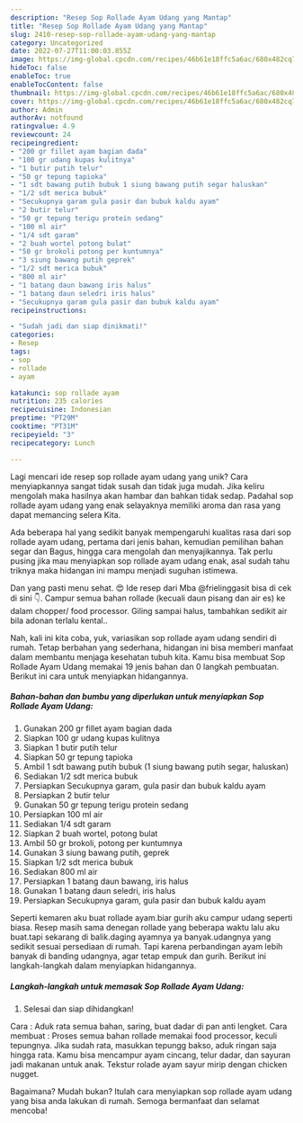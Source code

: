 ```yaml
---
description: "Resep Sop Rollade Ayam Udang yang Mantap"
title: "Resep Sop Rollade Ayam Udang yang Mantap"
slug: 2410-resep-sop-rollade-ayam-udang-yang-mantap
category: Uncategorized
date: 2022-07-27T11:00:03.855Z
image: https://img-global.cpcdn.com/recipes/46b61e18ffc5a6ac/680x482cq70/sop-rollade-ayam-udang-foto-resep-utama.jpg
hideToc: false
enableToc: true
enableTocContent: false
thumbnail: https://img-global.cpcdn.com/recipes/46b61e18ffc5a6ac/680x482cq70/sop-rollade-ayam-udang-foto-resep-utama.jpg
cover: https://img-global.cpcdn.com/recipes/46b61e18ffc5a6ac/680x482cq70/sop-rollade-ayam-udang-foto-resep-utama.jpg
author: Admin
authorAv: notfound
ratingvalue: 4.9
reviewcount: 24
recipeingredient:
- "200 gr fillet ayam bagian dada"
- "100 gr udang kupas kulitnya"
- "1 butir putih telur"
- "50 gr tepung tapioka"
- "1 sdt bawang putih bubuk 1 siung bawang putih segar haluskan"
- "1/2 sdt merica bubuk"
- "Secukupnya garam gula pasir dan bubuk kaldu ayam"
- "2 butir telur"
- "50 gr tepung terigu protein sedang"
- "100 ml air"
- "1/4 sdt garam"
- "2 buah wortel potong bulat"
- "50 gr brokoli potong per kuntumnya"
- "3 siung bawang putih geprek"
- "1/2 sdt merica bubuk"
- "800 ml air"
- "1 batang daun bawang iris halus"
- "1 batang daun seledri iris halus"
- "Secukupnya garam gula pasir dan bubuk kaldu ayam"
recipeinstructions:

- "Sudah jadi dan siap dinikmati!"
categories:
- Resep
tags:
- sop
- rollade
- ayam

katakunci: sop rollade ayam 
nutrition: 235 calories
recipecuisine: Indonesian
preptime: "PT29M"
cooktime: "PT31M"
recipeyield: "3"
recipecategory: Lunch

---
```





Lagi mencari ide resep sop rollade ayam udang yang unik? Cara menyiapkannya sangat tidak susah dan tidak juga mudah. Jika keliru mengolah maka hasilnya akan hambar dan bahkan tidak sedap. Padahal sop rollade ayam udang yang enak selayaknya memiliki aroma dan rasa yang dapat memancing selera Kita.





Ada beberapa hal yang sedikit banyak mempengaruhi kualitas rasa dari sop rollade ayam udang, pertama dari jenis bahan, kemudian pemilihan bahan segar dan Bagus, hingga cara mengolah dan menyajikannya. Tak perlu pusing jika mau menyiapkan sop rollade ayam udang enak,      asal sudah tahu triknya maka hidangan ini mampu menjadi suguhan istimewa.














Dan yang pasti menu sehat. 😍 Ide resep dari Mba @frielinggasit bisa di cek di sini 👇. Campur semua bahan rollade (kecuali daun pisang dan air es) ke dalam chopper/ food processor. Giling sampai halus, tambahkan sedikit air bila adonan terlalu kental..






Nah, kali ini kita coba, yuk, variasikan sop rollade ayam udang sendiri di rumah. Tetap berbahan yang sederhana, hidangan ini bisa memberi manfaat dalam membantu menjaga kesehatan tubuh kita. Kamu bisa membuat Sop Rollade Ayam Udang memakai 19 jenis bahan dan 0 langkah pembuatan. Berikut ini cara untuk menyiapkan hidangannya.

<!--inarticleads1-->

##### Bahan-bahan dan bumbu yang diperlukan untuk menyiapkan Sop Rollade Ayam Udang:

1. Gunakan 200 gr fillet ayam bagian dada
1. Siapkan 100 gr udang kupas kulitnya
1. Siapkan 1 butir putih telur
1. Siapkan 50 gr tepung tapioka
1. Ambil 1 sdt bawang putih bubuk (1 siung bawang putih segar, haluskan)
1. Sediakan 1/2 sdt merica bubuk
1. Persiapkan Secukupnya garam, gula pasir dan bubuk kaldu ayam
1. Persiapkan 2 butir telur
1. Gunakan 50 gr tepung terigu protein sedang
1. Persiapkan 100 ml air
1. Sediakan 1/4 sdt garam
1. Siapkan 2 buah wortel, potong bulat
1. Ambil 50 gr brokoli, potong per kuntumnya
1. Gunakan 3 siung bawang putih, geprek
1. Siapkan 1/2 sdt merica bubuk
1. Sediakan 800 ml air
1. Persiapkan 1 batang daun bawang, iris halus
1. Gunakan 1 batang daun seledri, iris halus
1. Persiapkan Secukupnya garam, gula pasir dan bubuk kaldu ayam


Seperti kemaren aku buat rollade ayam.biar gurih aku campur udang seperti biasa. Resep masih sama denegan rollade yang beberapa waktu lalu aku buat.tapi sekarang di balik.daging ayamnya ya banyak.udangnya yang sedikit sesuai persediaan di rumah. Tapi karena perbandingan ayam lebih banyak di banding udangnya, agar tetap empuk dan gurih. Berikut ini langkah-langkah dalam menyiapkan hidangannya. 

<!--inarticleads2-->

##### Langkah-langkah untuk memasak Sop Rollade Ayam Udang:


1. Selesai dan siap dihidangkan!

Cara : Aduk rata semua bahan, saring, buat dadar di pan anti lengket. Cara membuat : Proses semua bahan rollade memakai food processor, keculi tepungnya. Jika sudah rata, masukkan tepungg bakso, aduk ringan saja hingga rata. Kamu bisa mencampur ayam cincang, telur dadar, dan sayuran jadi makanan untuk anak. Tekstur rolade ayam sayur mirip dengan chicken nugget. 

Bagaimana? Mudah bukan? Itulah cara menyiapkan sop rollade ayam udang yang bisa anda lakukan di rumah. Semoga bermanfaat dan selamat mencoba!
